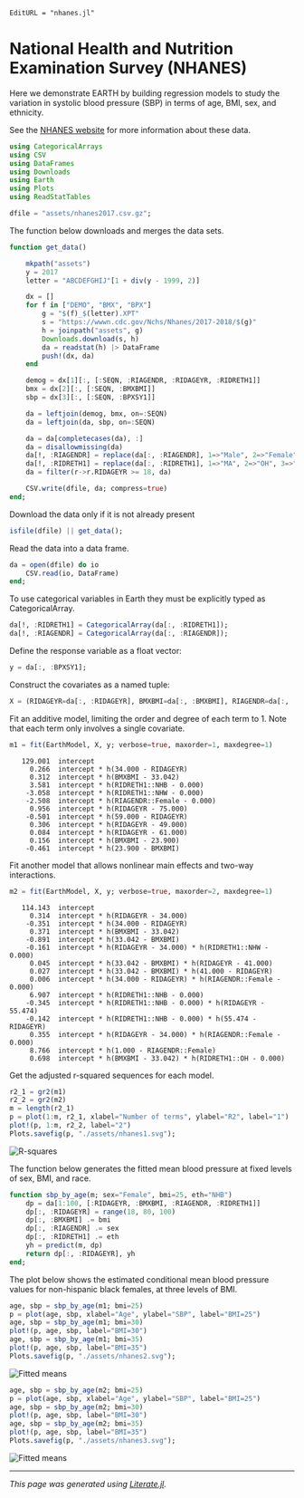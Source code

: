 ```@meta
EditURL = "nhanes.jl"
```

# National Health and Nutrition Examination Survey (NHANES)

Here we demonstrate EARTH by building regression models
to study the variation in systolic blood pressure (SBP)
in terms of age, BMI, sex, and ethnicity.

See the [NHANES website](https://wwwn.cdc.gov/nchs/nhanes) for more
information about these data.

````julia
using CategoricalArrays
using CSV
using DataFrames
using Downloads
using Earth
using Plots
using ReadStatTables

dfile = "assets/nhanes2017.csv.gz";
````

The function below downloads and merges the data sets.

````julia
function get_data()

    mkpath("assets")
    y = 2017
    letter = "ABCDEFGHIJ"[1 + div(y - 1999, 2)]

    dx = []
    for f in ["DEMO", "BMX", "BPX"]
        g = "$(f)_$(letter).XPT"
        s = "https://wwwn.cdc.gov/Nchs/Nhanes/2017-2018/$(g)"
        h = joinpath("assets", g)
        Downloads.download(s, h)
        da = readstat(h) |> DataFrame
        push!(dx, da)
    end

    demog = dx[1][:, [:SEQN, :RIAGENDR, :RIDAGEYR, :RIDRETH1]]
    bmx = dx[2][:, [:SEQN, :BMXBMI]]
    sbp = dx[3][:, [:SEQN, :BPXSY1]]

    da = leftjoin(demog, bmx, on=:SEQN)
    da = leftjoin(da, sbp, on=:SEQN)

    da = da[completecases(da), :]
    da = disallowmissing(da)
    da[!, :RIAGENDR] = replace(da[:, :RIAGENDR], 1=>"Male", 2=>"Female") .|> String
    da[!, :RIDRETH1] = replace(da[:, :RIDRETH1], 1=>"MA", 2=>"OH", 3=>"NHW", 4=>"NHB", 5=>"OR") .|> String
    da = filter(r->r.RIDAGEYR >= 18, da)

    CSV.write(dfile, da; compress=true)
end;
````

Download the data only if it is not already present

````julia
isfile(dfile) || get_data();
````

Read the data into a data frame.

````julia
da = open(dfile) do io
    CSV.read(io, DataFrame)
end;
````

To use categorical variables in Earth they must be
explicitly typed as CategoricalArray.

````julia
da[!, :RIDRETH1] = CategoricalArray(da[:, :RIDRETH1]);
da[!, :RIAGENDR] = CategoricalArray(da[:, :RIAGENDR]);
````

Define the response variable as a float vector:

````julia
y = da[:, :BPXSY1];
````

Construct the covariates as a named tuple:

````julia
X = (RIDAGEYR=da[:, :RIDAGEYR], BMXBMI=da[:, :BMXBMI], RIAGENDR=da[:, :RIAGENDR], RIDRETH1=da[:, :RIDRETH1]);
````

Fit an additive model, limiting the order and degree of each
term to 1.  Note that each term only involves a single covariate.

````julia
m1 = fit(EarthModel, X, y; verbose=true, maxorder=1, maxdegree=1)
````

````
   129.001  intercept
     0.266  intercept * h(34.000 - RIDAGEYR)
     0.312  intercept * h(BMXBMI - 33.042)
     3.581  intercept * h(RIDRETH1::NHB - 0.000)
    -3.058  intercept * h(RIDRETH1::NHW - 0.000)
    -2.508  intercept * h(RIAGENDR::Female - 0.000)
     0.956  intercept * h(RIDAGEYR - 75.000)
    -0.501  intercept * h(59.000 - RIDAGEYR)
     0.306  intercept * h(RIDAGEYR - 49.000)
     0.084  intercept * h(RIDAGEYR - 61.000)
     0.156  intercept * h(BMXBMI - 23.900)
    -0.461  intercept * h(23.900 - BMXBMI)

````

Fit another model that allows nonlinear main effects and two-way
interactions.

````julia
m2 = fit(EarthModel, X, y; verbose=true, maxorder=2, maxdegree=1)
````

````
   114.143  intercept
     0.314  intercept * h(RIDAGEYR - 34.000)
    -0.351  intercept * h(34.000 - RIDAGEYR)
     0.371  intercept * h(BMXBMI - 33.042)
    -0.891  intercept * h(33.042 - BMXBMI)
    -0.161  intercept * h(RIDAGEYR - 34.000) * h(RIDRETH1::NHW - 0.000)
     0.045  intercept * h(33.042 - BMXBMI) * h(RIDAGEYR - 41.000)
     0.027  intercept * h(33.042 - BMXBMI) * h(41.000 - RIDAGEYR)
     0.006  intercept * h(34.000 - RIDAGEYR) * h(RIAGENDR::Female - 0.000)
     6.907  intercept * h(RIDRETH1::NHB - 0.000)
    -0.345  intercept * h(RIDRETH1::NHB - 0.000) * h(RIDAGEYR - 55.474)
    -0.142  intercept * h(RIDRETH1::NHB - 0.000) * h(55.474 - RIDAGEYR)
     0.355  intercept * h(RIDAGEYR - 34.000) * h(RIAGENDR::Female - 0.000)
     8.766  intercept * h(1.000 - RIAGENDR::Female)
     0.698  intercept * h(BMXBMI - 33.042) * h(RIDRETH1::OH - 0.000)

````

Get the adjusted r-squared sequences for each model.

````julia
r2_1 = gr2(m1)
r2_2 = gr2(m2)
m = length(r2_1)
p = plot(1:m, r2_1, xlabel="Number of terms", ylabel="R2", label="1")
plot!(p, 1:m, r2_2, label="2")
Plots.savefig(p, "./assets/nhanes1.svg");
````

![R-squares](assets/nhanes1.svg)

The function below generates the fitted mean blood pressure
at fixed levels of sex, BMI, and race.

````julia
function sbp_by_age(m; sex="Female", bmi=25, eth="NHB")
    dp = da[1:100, [:RIDAGEYR, :BMXBMI, :RIAGENDR, :RIDRETH1]]
    dp[:, :RIDAGEYR] = range(18, 80, 100)
    dp[:, :BMXBMI] .= bmi
    dp[:, :RIAGENDR] .= sex
    dp[:, :RIDRETH1] .= eth
    yh = predict(m, dp)
    return dp[:, :RIDAGEYR], yh
end;
````

The plot below shows the estimated conditional mean blood
pressure values for non-hispanic black females, at three
levels of BMI.

````julia
age, sbp = sbp_by_age(m1; bmi=25)
p = plot(age, sbp, xlabel="Age", ylabel="SBP", label="BMI=25")
age, sbp = sbp_by_age(m1; bmi=30)
plot!(p, age, sbp, label="BMI=30")
age, sbp = sbp_by_age(m1; bmi=35)
plot!(p, age, sbp, label="BMI=35")
Plots.savefig(p, "./assets/nhanes2.svg");
````

![Fitted means](assets/nhanes2.svg)

````julia
age, sbp = sbp_by_age(m2; bmi=25)
p = plot(age, sbp, xlabel="Age", ylabel="SBP", label="BMI=25")
age, sbp = sbp_by_age(m2; bmi=30)
plot!(p, age, sbp, label="BMI=30")
age, sbp = sbp_by_age(m2; bmi=35)
plot!(p, age, sbp, label="BMI=35")
Plots.savefig(p, "./assets/nhanes3.svg");
````

![Fitted means](assets/nhanes3.svg)

---

*This page was generated using [Literate.jl](https://github.com/fredrikekre/Literate.jl).*

